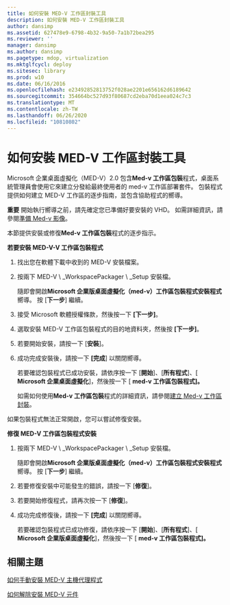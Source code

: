 ```yaml
---
title: 如何安裝 MED-V 工作區封裝工具
description: 如何安裝 MED-V 工作區封裝工具
author: dansimp
ms.assetid: 627478e9-6798-4b32-9a50-7a1b72bea295
ms.reviewer: ''
manager: dansimp
ms.author: dansimp
ms.pagetype: mdop, virtualization
ms.mktglfcycl: deploy
ms.sitesec: library
ms.prod: w10
ms.date: 06/16/2016
ms.openlocfilehash: e23492852813752f028ae2201e656162d6189642
ms.sourcegitcommit: 354664bc527d93f80687cd2eba70d1eea024c7c3
ms.translationtype: MT
ms.contentlocale: zh-TW
ms.lasthandoff: 06/26/2020
ms.locfileid: "10810802"
---
```

# 如何安裝 MED-V 工作區封裝工具


Microsoft 企業桌面虛擬化（MED-V）2.0 包含**Med-v 工作區包裝**程式，桌面系統管理員會使用它來建立分發給最終使用者的 med-v 工作區部署套件。 包裝程式提供如何建立 MED-V 工作區的逐步指南，並包含協助程式的嚮導。

**重要** 開始執行嚮導之前，請先確定您已準備好要安裝的 VHD。 如需詳細資訊，請參閱[準備 Med-v 影像](prepare-a-med-v-image.md)。

 

本節提供安裝或修復**Med-v 工作區包裝**程式的逐步指示。

**若要安裝 MED-V-V 工作區包裝程式**

1.  找出您在軟體下載中收到的 MED-V 安裝檔案。

2.  按兩下 MED-V \ _WorkspacePackager \ _Setup 安裝檔。

    隨即會開啟**Microsoft 企業版桌面虛擬化（med-v）工作區包裝程式安裝程式**嚮導。 按 \[**下一步**\] 繼續。

3.  接受 Microsoft 軟體授權條款，然後按一下 **[下一步]**。

4.  選取安裝 MED-V 工作區包裝程式的目的地資料夾，然後按 **[下一步]**。

5.  若要開始安裝，請按一下 [**安裝**]。

6.  成功完成安裝後，請按一下 **[完成**] 以關閉嚮導。

    若要確認包裝程式已成功安裝，請依序按一下 [**開始**]、[**所有程式**]、[ **Microsoft 企業桌面虛擬化**]，然後按一下 [ **med-v 工作區包裝程式]。**

    如需如何使用**Med-v 工作區包裝**程式的詳細資訊，請參閱[建立 Med-v 工作區封裝](create-a-med-v-workspace-package.md)。

如果包裝程式無法正常開啟，您可以嘗試修復安裝。

**修復 MED-V 工作區包裝程式安裝**

1.  按兩下 MED-V \ _WorkspacePackager \ _Setup 安裝檔。

    隨即會開啟**Microsoft 企業版桌面虛擬化（med-v）工作區包裝程式安裝程式**嚮導。 按 \[**下一步**\] 繼續。

2.  若要修復安裝中可能發生的錯誤，請按一下 [**修復**]。

3.  若要開始修復程式，請再次按一下 [**修復**]。

4.  成功完成修復後，請按一下 **[完成**] 以關閉嚮導。

    若要確認包裝程式已成功修復，請依序按一下 [**開始**]、[**所有程式**]、[ **Microsoft 企業版桌面虛擬化**]，然後按一下 [ **med-v 工作區包裝程式]。**

## 相關主題


[如何手動安裝 MED-V 主機代理程式](how-to-manually-install-the-med-v-host-agent.md)

[如何解除安裝 MED-V 元件](how-to-uninstall-the-med-v-components.md)

 

 





